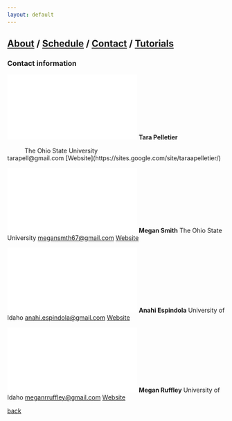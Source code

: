 ```yaml
---
layout: default
---
```

## [About](index.md) / [Schedule](./Schedule.html) / [Contact](./Contact.html) / [Tutorials](./Tutorials.html)

### Contact information

![Tara](./assets/img/Tara.pdf)
**Tara Pelletier**
<dd>The Ohio State University</dd>
tarapell@gmail.com
[Website](https://sites.google.com/site/taraapelletier/)



![Megan1](./assets/img/Megan1.pdf)
**Megan Smith**
The Ohio State University
megansmth67@gmail.com
[Website](https://carstenslab.osu.edu/people.html)



![Anahi](./assets/img/Anahi.pdf)
**Anahi Espindola**
University of Idaho
anahi.espindola@gmail.com
[Website](http://anahiespindola.github.io/about-me.html)



![Megan0](./assets/img/Megan0.pdf)
**Megan Ruffley**
University of Idaho
meganrruffley@gmail.com
[Website](https://meganruffley.weebly.com)

[back](./)
